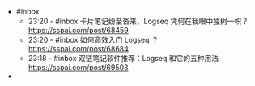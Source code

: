 - #inbox
	- 23:20 - #inbox 卡片笔记纷至沓来，Logseq 凭何在我眼中独树一帜？ https://sspai.com/post/68459
	- 23:20 - #inbox 如何高效入门 Logseq ？
	   https://sspai.com/post/68684
	- 23:18 - #inbox 双链笔记软件推荐：Logseq 和它的五种用法 https://sspai.com/post/69503
-